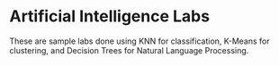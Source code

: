# Artificial Intelligence Labs
These are sample labs done using KNN for classification, K-Means for clustering, and Decision Trees for Natural Language Processing. 

